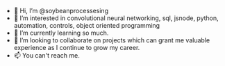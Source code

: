- 👋 Hi, I’m @soybeanprocessesing
- 👀 I’m interested in convolutional neural networking, sql, jsnode, python, automation, controls, object oriented programming
- 🌱 I’m currently learning so much.
- 💞️ I’m looking to collaborate on projects which can grant me valuable experience as I continue to grow my career.
- 📫 You can't reach me.

<!---
soybeanprocessesing/soybeanprocessesing is a ✨ special ✨ repository because its `README.md` (this file) appears on your GitHub profile.
You can click the Preview link to take a look at your changes.
--->
